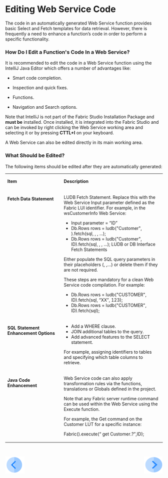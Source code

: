 # Editing Web Service Code

The code in an automatically generated Web Service function provides basic Select and Fetch templates for data retrieval. However, there is frequently a need to enhance a function’s code in order to perform a specific functionality. 

### How Do I Edit a Function's Code In a Web Service?

It is recommended to edit the code in a Web Service function using the IntelliJ Java Editor which offers a number of advantages like:

   * Smart code completion.

   * Inspection and quick fixes.

   * Functions.

   * Navigation and Search options.

Note that IntelliJ is not part of the Fabric Studio Installation Package and **must be** installed. Once installed, it is integrated into the Fabric Studio and can be invoked by right clicking the Web Service working area and selecting it or by pressing **CTTL+I** on your keyboard.

A Web Service can also be edited directly in its main working area.

### What Should be Edited?

The following items should be edited after they are automatically generated:

<table width="900pxl">
<tbody>
<tr>
<td  width="300pxl" valign="top">
<p><strong>Item</strong></p>
</td>
<td  width="600pxl" valign="top">
<p><strong>Description</strong></p>
</td>
</tr>
<tr>
<td  width="300pxl" valign="top">
<p><h4><strong>Fetch Data Statement</strong></h4></p>
</td>
<td  width="600pxl" valign="top">
<p>LUDB Fetch Statement.&nbsp;Replace this with the Web Service Input parameter defined as the Fabric LUI identifier. For example, in the wsCustomerInfo Web Service:</p>
<ul>
<li>Input parameter = &ldquo;ID&rdquo;&nbsp;</li>
<li>Db.Rows rows = ludb("Customer", ).fetch(sql, , , ...);</li>
<li>Db.Rows rows = ludb("Customer", ID).fetch(sql, , , ...); LUDB or DB Interface Fetch Statements</li>
</ul>
<p>Either populate the SQL query parameters in their placeholders (, ,&hellip;) or delete them if they are not required.</p>
<p>These steps are mandatory for a clean Web Service code compilation. For example:</p>
<ul>
<li>Db.Rows rows = ludb("CUSTOMER", ID).fetch(sql, &ldquo;XX&rdquo;, 123);</li>
<li>Db.Rows rows = ludb("CUSTOMER", ID).fetch(sql);</li>
</ul>
</td>
</tr>
<tr>
<td  width="300pxl" valign="top">
<p><h4><strong>SQL Statement Enhancement Options</strong></h4></p>
</td>
<td  width="600pxl" valign="top">
<ul>
<li>Add a WHERE clause.&nbsp;&nbsp;</li>
<li>JOIN additional tables to the query.</li>
<li>Add advanced features to the SELECT statement.</li>
</ul>
<p>For example, assigning identifiers to tables and specifying which table columns to retrieve.</p>
</td>
</tr>
<tr>
<td  width="300pxl" valign="top">
 <p><h4><strong>Java Code Enhancement</strong></h4></p>
</td>
<td  width="600pxl" valign="top">
<p>Web Service code can also apply transformation rules via the functions, translations or Globals defined in the project.</p>
<p>Note that any Fabric server runtime command can be used within the Web Service using the Execute function.</p>
<p>For example, the Get command on the Customer LUT for a specific instance:</p>
<p>Fabric().execute(&ldquo; get Customer.?&rdquo;,ID);</p>
</td>
</tr>
</tbody>
</table>
<p>&nbsp;</p>



 
[![Previous](/articles/images/Previous.png)](/articles/15_web_services_and_graphit/04_web_services_function_basic_structure.md)[<img align="right" width="60" height="54" src="/articles/images/Next.png">](/articles/15_web_services_and_graphit/06_web_services_code_examples.md)


